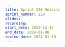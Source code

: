 ```yaml
---
title: Sprint 228 Details
sprint_number: 228
slides:
recording:
start_date: 2023-12-12
end_date: 2024-01-08
review_date: 2024-01-10
---
```

